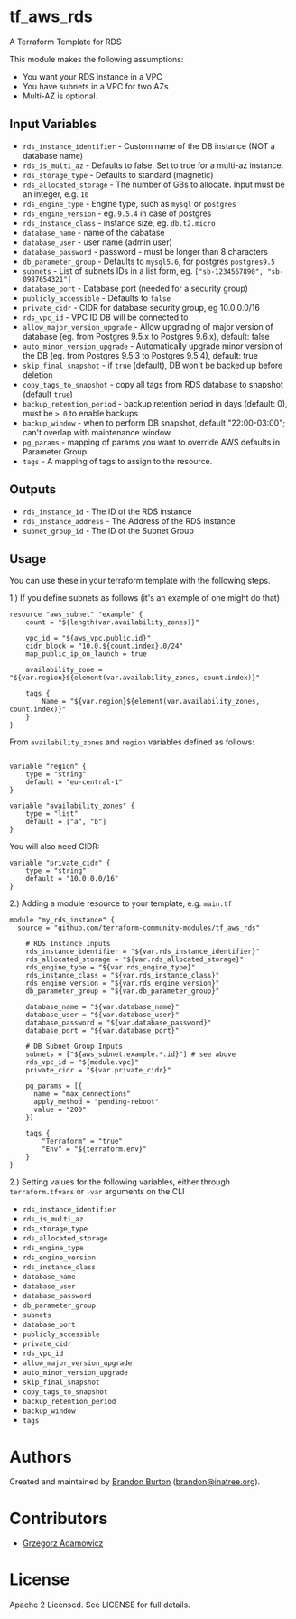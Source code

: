 # tf_aws_rds

A Terraform Template for RDS

This module makes the following assumptions:
* You want your RDS instance in a VPC
* You have subnets in a VPC for two AZs
* Multi-AZ is optional.

## Input Variables

- `rds_instance_identifier` - Custom name of the DB instance (NOT a database name)
- `rds_is_multi_az` - Defaults to false. Set to true for a multi-az
  instance.
- `rds_storage_type` - Defaults to standard (magnetic)
- `rds_allocated_storage` - The number of GBs to allocate. Input must be an
  integer, e.g. `10`
- `rds_engine_type` - Engine type, such as `mysql` or `postgres`
- `rds_engine_version` - eg. `9.5.4` in case of postgres
- `rds_instance_class` - instance size, eg. `db.t2.micro`
- `database_name` - name of the dabatase
- `database_user` - user name (admin user)
- `database_password` - password - must be longer than 8 characters
- `db_parameter_group` - Defaults to `mysql5.6`, for postgres `postgres9.5`
- `subnets` - List of subnets IDs in a list form, eg. `["sb-1234567890", "sb-0987654321"]`
- `database_port` - Database port (needed for a security group)
- `publicly_accessible` - Defaults to `false`
- `private_cidr` - CIDR for database security group, eg 10.0.0.0/16
- `rds_vpc_id` - VPC ID DB will be connected to
- `allow_major_version_upgrade` - Allow upgrading of major version of database (eg. from Postgres 9.5.x to Postgres 9.6.x), default: false
- `auto_minor_version_upgrade` - Automatically upgrade minor version of the DB (eg. from Postgres 9.5.3 to Postgres 9.5.4), default: true
- `skip_final_snapshot` - if `true` (default), DB won't be backed up before deletion
- `copy_tags_to_snapshot` - copy all tags from RDS database to snapshot (default `true`)
- `backup_retention_period` - backup retention period in days (default: 0), must be `> 0` to enable backups
- `backup_window` - when to perform DB snapshot, default "22:00-03:00"; can't overlap with maintenance window
- `pg_params` - mapping of params you want to override AWS defaults in Parameter Group
- `tags` - A mapping of tags to assign to the resource.

## Outputs

- `rds_instance_id` - The ID of the RDS instance
- `rds_instance_address` - The Address of the RDS instance
- `subnet_group_id` - The ID of the Subnet Group

## Usage

You can use these in your terraform template with the following steps.

1.) If you define subnets as follows (it's an example of one might do that)
```
resource "aws_subnet" "example" {
    count = "${length(var.availability_zones)}"

    vpc_id = "${aws_vpc.public.id}"
    cidr_block = "10.0.${count.index}.0/24"
    map_public_ip_on_launch = true

    availability_zone = "${var.region}${element(var.availability_zones, count.index)}"

    tags {
        Name = "${var.region}${element(var.availability_zones, count.index)}"
    }
}
```

From `availability_zones` and `region` variables defined as follows:
```

variable "region" {
    type = "string"
    default = "eu-central-1"
}

variable "availability_zones" {
    type = "list"
    default = ["a", "b"]
}
```

You will also need CIDR:
```
variable "private_cidr" {
    type = "string"
    default = "10.0.0.0/16"
}
```

2.) Adding a module resource to your template, e.g. `main.tf`

```
module "my_rds_instance" {
  source = "github.com/terraform-community-modules/tf_aws_rds"

    # RDS Instance Inputs
    rds_instance_identifier = "${var.rds_instance_identifier}"
    rds_allocated_storage = "${var.rds_allocated_storage}"
    rds_engine_type = "${var.rds_engine_type}"
    rds_instance_class = "${var.rds_instance_class}"
    rds_engine_version = "${var.rds_engine_version}"
    db_parameter_group = "${var.db_parameter_group}"

    database_name = "${var.database_name}"
    database_user = "${var.database_user}"
    database_password = "${var.database_password}"
    database_port = "${var.database_port}"

    # DB Subnet Group Inputs
    subnets = ["${aws_subnet.example.*.id}"] # see above
    rds_vpc_id = "${module.vpc}"
    private_cidr = "${var.private_cidr}"

    pg_params = [{
      name = "max_connections"
      apply_method = "pending-reboot"
      value = "200"
    }]

    tags {
        "Terraform" = "true"
        "Env" = "${terraform.env}"
    }
}
```

2.) Setting values for the following variables, either through `terraform.tfvars` or `-var` arguments on the CLI

- `rds_instance_identifier`
- `rds_is_multi_az`
- `rds_storage_type`
- `rds_allocated_storage`
- `rds_engine_type`
- `rds_engine_version`
- `rds_instance_class`
- `database_name`
- `database_user`
- `database_password`
- `db_parameter_group`
- `subnets`
- `database_port`
- `publicly_accessible`
- `private_cidr`
- `rds_vpc_id`
- `allow_major_version_upgrade`
- `auto_minor_version_upgrade`
- `skip_final_snapshot`
- `copy_tags_to_snapshot`
- `backup_retention_period`
- `backup_window`
- `tags`

# Authors

Created and maintained by [Brandon Burton](https://github.com/solarce)
(brandon@inatree.org).

# Contributors

* [Grzegorz Adamowicz](https://github.com/gstlt)

# License

Apache 2 Licensed. See LICENSE for full details.
